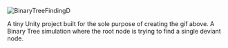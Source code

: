 ![BinaryTreeFindingD](https://github.com/timi-ty/BinaryTreeFindingD/assets/45536573/25508e83-5d6b-4d1b-8fea-50989c50a61c)

A tiny Unity project built for the sole purpose of creating the gif above. A Binary Tree simulation where the root node is trying to find a single deviant node.

